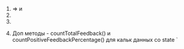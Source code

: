 1. <Section title=""> => <Statistics> и <FeedbackOptions>
2. <FeedbackOptions options={} onLeaveFeedback={}>
3. <Statistics good={} neutral={} bad={} total={} positivePercentage={}>

4. Доп методы - countTotalFeedback() и countPositiveFeedbackPercentage() для
   кальк данных со state `

